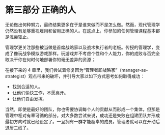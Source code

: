 # 第三部分 正确的人

无论做出何种努力，最终结果更多在于是谁来做而不是怎么做。然而，现代管理学仍然没有足够重视雇用和留用正确的人。在这点上，你参加的任何管理课程基本都是浅尝辄止。

管理学更关注那些被当做是首席战略家以及战术执行者的老板。传授的管理学，变成了像玩战争模拟游戏那样。玩游戏并不考虑个性和个人能力，你的成败与否完全取决干你在何时何地部署你的毫无差异的资源；

在接下来的 4 章里，我们尝试着修复因为“管理者即战略家”（manager-as-strategist）观点带来的破坏，并引导大家以如下方式恩考如何取得成功：

- 找到合适的人。
- 让他们愉快工作，不愿离开。
- 让他们自由发挥。

当然，即使是最好的团队，你也需要协调每个人的贡献从而形成一个集体，但那是管理中相对有章可循的部分。对大多数尝试来说，成功还是失败在组建团队并形成最初方向时就已经设定了。一旦拥有一群才能超卓的成员，管理者就可以在开动后退居二线了。
